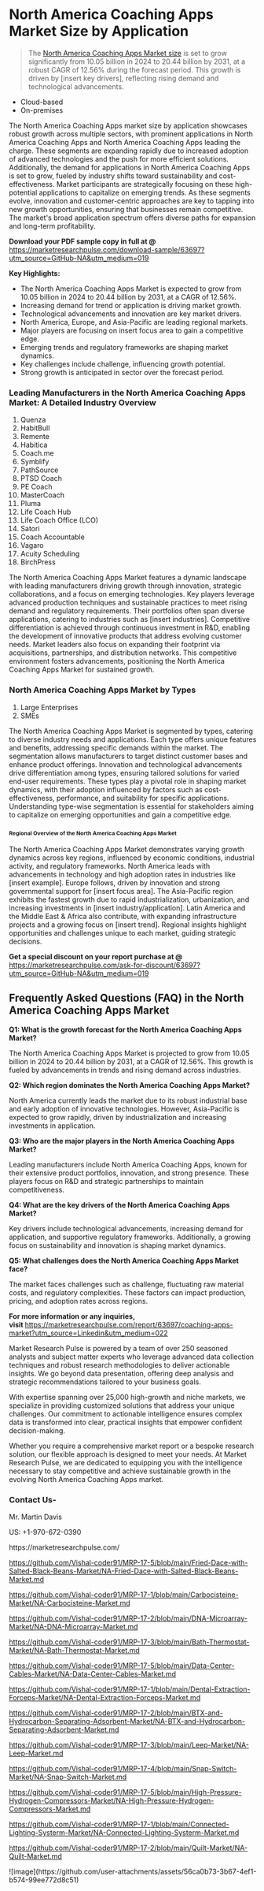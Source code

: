 <h1>North America Coaching Apps Market&nbsp;Size by Application</h1><blockquote><p>The <a href="https://marketresearchpulse.com/download-sample/63697?utm_source=GitHub-NA&amp;utm_medium=019">North America Coaching Apps Market size</a> is set to grow significantly from 10.05 billion in 2024 to 20.44 billion by 2031, at a robust CAGR of 12.56% during the forecast period. This growth is driven by [insert key drivers], reflecting rising demand and technological advancements.</p></blockquote><ul><li>Cloud-based<li> On-premises</li></ul><p>The North America Coaching Apps market size by application showcases robust growth across multiple sectors, with prominent applications in North America Coaching Apps and North America Coaching Apps leading the charge. These segments are expanding rapidly due to increased adoption of advanced technologies and the push for more efficient solutions. Additionally, the demand for applications in North America Coaching Apps is set to grow, fueled by industry shifts toward sustainability and cost-effectiveness. Market participants are strategically focusing on these high-potential applications to capitalize on emerging trends. As these segments evolve, innovation and customer-centric approaches are key to tapping into new growth opportunities, ensuring that businesses remain competitive. The market's broad application spectrum offers diverse paths for expansion and long-term profitability.</p><p><strong>Download your PDF sample copy in full at @ </strong><a href="https://marketresearchpulse.com/download-sample/63697?utm_source=GitHub-NA&amp;utm_medium=019">https://marketresearchpulse.com/download-sample/63697?utm_source=GitHub-NA&amp;utm_medium=019</a></p><p><strong>Key Highlights: </strong></p><ul><li>The North America Coaching Apps Market is expected to grow from 10.05 billion in 2024 to 20.44 billion by 2031, at a CAGR of 12.56%.</li><li>Increasing demand for trend or application is driving market growth.</li><li>Technological advancements and innovation are key market drivers.</li><li>North America, Europe, and Asia-Pacific are leading regional markets.</li><li>Major players are focusing on insert focus area to gain a competitive edge.</li><li>Emerging trends and regulatory frameworks are shaping market dynamics.</li><li>Key challenges include challenge, influencing growth potential.</li><li>Strong growth is anticipated in sector over the forecast period.</li></ul><h3>Leading Manufacturers in the North America Coaching Apps Market: A Detailed Industry Overview</h3><ol><li>Quenza</li><li>HabitBull</li><li>Remente</li><li>Habitica</li><li>Coach.me</li><li>Symblify</li><li>PathSource</li><li>PTSD Coach</li><li>PE Coach</li><li>MasterCoach</li><li>Pluma</li><li>Life Coach Hub</li><li>Life Coach Office (LCO)</li><li>Satori</li><li>Coach Accountable</li><li>Vagaro</li><li>Acuity Scheduling</li><li>BirchPress</li></ol><div class="flex max-w-full flex-col flex-grow"><div class="min-h-8 text-message flex w-full flex-col items-end gap-2 whitespace-normal break-words [.text-message+&amp;]:mt-5" dir="auto" data-message-author-role="assistant" data-message-id="fd8432e4-4910-450d-b182-61b7bfb0a01f" data-message-model-slug="gpt-4o"><div class="flex w-full flex-col gap-1 empty:hidden first:pt-[3px]"><div class="markdown prose w-full break-words dark:prose-invert light"><p>The North America Coaching Apps Market features a dynamic landscape with leading manufacturers driving growth through innovation, strategic collaborations, and a focus on emerging technologies. Key players leverage advanced production techniques and sustainable practices to meet rising demand and regulatory requirements. Their portfolios often span diverse applications, catering to industries such as [insert industries]. Competitive differentiation is achieved through continuous investment in R&amp;D, enabling the development of innovative products that address evolving customer needs. Market leaders also focus on expanding their footprint via acquisitions, partnerships, and distribution networks. This competitive environment fosters advancements, positioning the North America Coaching Apps Market for sustained growth.</p></div></div></div></div><h3>North America Coaching Apps Market by Types</h3><ol><li>Large Enterprises<li> SMEs</li></ol><div class="flex max-w-full flex-col flex-grow"><div class="min-h-8 text-message flex w-full flex-col items-end gap-2 whitespace-normal break-words [.text-message+&amp;]:mt-5" dir="auto" data-message-author-role="assistant" data-message-id="084470be-0bb7-4664-bddf-5156b4f41249" data-message-model-slug="gpt-4o-mini"><div class="flex w-full flex-col gap-1 empty:hidden first:pt-[3px]"><div class="markdown prose w-full break-words dark:prose-invert light"><p>The North America Coaching Apps Market is segmented by types, catering to diverse industry needs and applications. Each type offers unique features and benefits, addressing specific demands within the market. The segmentation allows manufacturers to target distinct customer bases and enhance product offerings. Innovation and technological advancements drive differentiation among types, ensuring tailored solutions for varied end-user requirements. These types play a pivotal role in shaping market dynamics, with their adoption influenced by factors such as cost-effectiveness, performance, and suitability for specific applications. Understanding type-wise segmentation is essential for stakeholders aiming to capitalize on emerging opportunities and gain a competitive edge.</p></div></div></div></div><h3><span style="font-size: 11px;">Regional Overview of the North America Coaching Apps Market</span></h3><div class="flex max-w-full flex-col flex-grow"><div class="min-h-8 text-message flex w-full flex-col items-end gap-2 whitespace-normal break-words [.text-message+&amp;]:mt-5" dir="auto" data-message-author-role="assistant" data-message-id="e9038762-ce64-4e30-91c9-9bd413514231" data-message-model-slug="gpt-4o-mini"><div class="flex w-full flex-col gap-1 empty:hidden first:pt-[3px]"><div class="markdown prose w-full break-words dark:prose-invert light"><p>The North America Coaching Apps Market demonstrates varying growth dynamics across key regions, influenced by economic conditions, industrial activity, and regulatory frameworks. North America leads with advancements in technology and high adoption rates in industries like [insert example]. Europe follows, driven by innovation and strong governmental support for [insert focus area]. The Asia-Pacific region exhibits the fastest growth due to rapid industrialization, urbanization, and increasing investments in [insert industry/application]. Latin America and the Middle East &amp; Africa also contribute, with expanding infrastructure projects and a growing focus on [insert trend]. Regional insights highlight opportunities and challenges unique to each market, guiding strategic decisions.</p></div></div></div></div><p><strong>Get a special discount on your report purchase at @ </strong><a href="https://marketresearchpulse.com/ask-for-discount/63697?utm_source=GitHub-NA&amp;utm_medium=019">https://marketresearchpulse.com/ask-for-discount/63697?utm_source=GitHub-NA&amp;utm_medium=019</a></p><h2>Frequently Asked Questions (FAQ) in the North America Coaching Apps Market</h2><p><strong>Q1: What is the growth forecast for the North America Coaching Apps Market?</strong></p><p>The North America Coaching Apps Market is projected to grow from 10.05 billion in 2024 to 20.44 billion by 2031, at a CAGR of 12.56%. This growth is fueled by advancements in trends and rising demand across industries.</p><p><strong>Q2: Which region dominates the North America Coaching Apps Market?</strong></p><p>North America currently leads the market due to its robust industrial base and early adoption of innovative technologies. However, Asia-Pacific is expected to grow rapidly, driven by industrialization and increasing investments in application.</p><p><strong>Q3: Who are the major players in the North America Coaching Apps Market?</strong></p><p>Leading manufacturers include North America Coaching Apps, known for their extensive product portfolios, innovation, and strong presence. These players focus on R&amp;D and strategic partnerships to maintain competitiveness.</p><p><strong>Q4: What are the key drivers of the North America Coaching Apps Market?</strong></p><p>Key drivers include technological advancements, increasing demand for application, and supportive regulatory frameworks. Additionally, a growing focus on sustainability and innovation is shaping market dynamics.</p><p><strong>Q5: What challenges does the North America Coaching Apps Market face?</strong></p><p>The market faces challenges such as challenge, fluctuating raw material costs, and regulatory complexities. These factors can impact production, pricing, and adoption rates across regions.</p><p><strong>For more information or any inquiries, visit&nbsp;</strong><a href="https://marketresearchpulse.com/report/63697/coaching-apps-market?utm_source=Linkedin&utm_medium=022">https://marketresearchpulse.com/report/63697/coaching-apps-market?utm_source=Linkedin&utm_medium=022</a></p><p>Market Research Pulse is powered by a team of over 250 seasoned analysts and subject matter experts who leverage advanced data collection techniques and robust research methodologies to deliver actionable insights. We go beyond data presentation, offering deep analysis and strategic recommendations tailored to your business goals.</p><p>With expertise spanning over 25,000 high-growth and niche markets, we specialize in providing customized solutions that address your unique challenges. Our commitment to actionable intelligence ensures complex data is transformed into clear, practical insights that empower confident decision-making.</p><p>Whether you require a comprehensive market report or a bespoke research solution, our flexible approach is designed to meet your needs. At Market Research Pulse, we are dedicated to equipping you with the intelligence necessary to stay competitive and achieve sustainable growth in the evolving North America Coaching Apps market.</p><h3><strong>Contact Us-</strong></h3><p>Mr. Martin Davis</p><p>US: +1-970-672-0390</p><p>https://marketresearchpulse.com/</p><p><a href="https://github.com/Vishal-coder91/MRP-17-5/blob/main/Fried-Dace-with-Salted-Black-Beans-Market/NA-Fried-Dace-with-Salted-Black-Beans-Market.md">https://github.com/Vishal-coder91/MRP-17-5/blob/main/Fried-Dace-with-Salted-Black-Beans-Market/NA-Fried-Dace-with-Salted-Black-Beans-Market.md</a></p><p><a href="https://github.com/Vishal-coder91/MRP-17-1/blob/main/Carbocisteine-Market/NA-Carbocisteine-Market.md">https://github.com/Vishal-coder91/MRP-17-1/blob/main/Carbocisteine-Market/NA-Carbocisteine-Market.md</a></p><p><a href="https://github.com/Vishal-coder91/MRP-17-2/blob/main/DNA-Microarray-Market/NA-DNA-Microarray-Market.md">https://github.com/Vishal-coder91/MRP-17-2/blob/main/DNA-Microarray-Market/NA-DNA-Microarray-Market.md</a></p><p><a href="https://github.com/Vishal-coder91/MRP-17-3/blob/main/Bath-Thermostat-Market/NA-Bath-Thermostat-Market.md">https://github.com/Vishal-coder91/MRP-17-3/blob/main/Bath-Thermostat-Market/NA-Bath-Thermostat-Market.md</a></p><p><a href="https://github.com/Vishal-coder91/MRP-17-5/blob/main/Data-Center-Cables-Market/NA-Data-Center-Cables-Market.md">https://github.com/Vishal-coder91/MRP-17-5/blob/main/Data-Center-Cables-Market/NA-Data-Center-Cables-Market.md</a></p><p><a href="https://github.com/Vishal-coder91/MRP-17-1/blob/main/Dental-Extraction-Forceps-Market/NA-Dental-Extraction-Forceps-Market.md">https://github.com/Vishal-coder91/MRP-17-1/blob/main/Dental-Extraction-Forceps-Market/NA-Dental-Extraction-Forceps-Market.md</a></p><p><a href="https://github.com/Vishal-coder91/MRP-17-2/blob/main/BTX-and-Hydrocarbon-Separating-Adsorbent-Market/NA-BTX-and-Hydrocarbon-Separating-Adsorbent-Market.md">https://github.com/Vishal-coder91/MRP-17-2/blob/main/BTX-and-Hydrocarbon-Separating-Adsorbent-Market/NA-BTX-and-Hydrocarbon-Separating-Adsorbent-Market.md</a></p><p><a href="https://github.com/Vishal-coder91/MRP-17-3/blob/main/Leep-Market/NA-Leep-Market.md">https://github.com/Vishal-coder91/MRP-17-3/blob/main/Leep-Market/NA-Leep-Market.md</a></p><p><a href="https://github.com/Vishal-coder91/MRP-17-4/blob/main/Snap-Switch-Market/NA-Snap-Switch-Market.md">https://github.com/Vishal-coder91/MRP-17-4/blob/main/Snap-Switch-Market/NA-Snap-Switch-Market.md</a></p><p><a href="https://github.com/Vishal-coder91/MRP-17-5/blob/main/High-Pressure-Hydrogen-Compressors-Market/NA-High-Pressure-Hydrogen-Compressors-Market.md">https://github.com/Vishal-coder91/MRP-17-5/blob/main/High-Pressure-Hydrogen-Compressors-Market/NA-High-Pressure-Hydrogen-Compressors-Market.md</a></p><p><a href="https://github.com/Vishal-coder91/MRP-17-1/blob/main/Connected-Lighting-Systerm-Market/NA-Connected-Lighting-Systerm-Market.md">https://github.com/Vishal-coder91/MRP-17-1/blob/main/Connected-Lighting-Systerm-Market/NA-Connected-Lighting-Systerm-Market.md</a></p><p><a href="https://github.com/Vishal-coder91/MRP-17-2/blob/main/Quilt-Market/NA-Quilt-Market.md">https://github.com/Vishal-coder91/MRP-17-2/blob/main/Quilt-Market/NA-Quilt-Market.md</a></p>
![image](https://github.com/user-attachments/assets/56ca0b73-3b67-4ef1-b574-99ee772d8c51)
